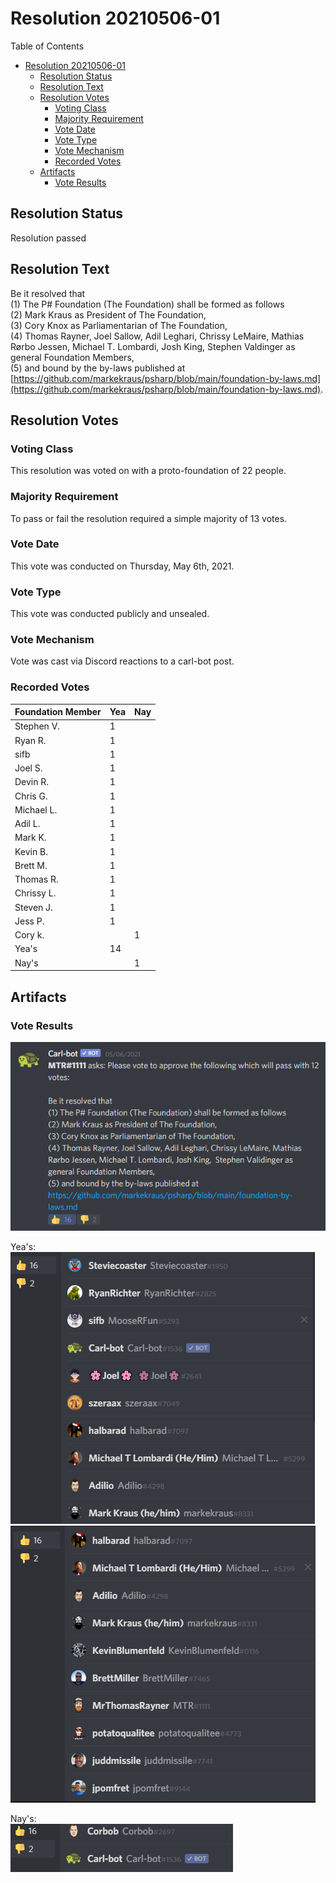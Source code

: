 # Resolution 20210506-01

Table of Contents

- [Resolution 20210506-01](#resolution-20210506-01)
  - [Resolution Status](#resolution-status)
  - [Resolution Text](#resolution-text)
  - [Resolution Votes](#resolution-votes)
    - [Voting Class](#voting-class)
    - [Majority Requirement](#majority-requirement)
    - [Vote Date](#vote-date)
    - [Vote Type](#vote-type)
    - [Vote Mechanism](#vote-mechanism)
    - [Recorded Votes](#recorded-votes)
  - [Artifacts](#artifacts)
    - [Vote Results](#vote-results)

## Resolution Status

Resolution passed

## Resolution Text

Be it resolved that  
(1) The P# Foundation (The Foundation) shall be formed as follows  
(2) Mark Kraus as President of The Foundation,  
(3) Cory Knox as Parliamentarian of The Foundation,  
(4) Thomas Rayner, Joel Sallow, Adil Leghari, Chrissy LeMaire, Mathias Rørbo Jessen, Michael T. Lombardi, Josh King, Stephen Valdinger as general Foundation Members,  
(5) and bound by the by-laws published at [https://github.com/markekraus/psharp/blob/main/foundation-by-laws.md](https://github.com/markekraus/psharp/blob/main/foundation-by-laws.md).

## Resolution Votes

### Voting Class

This resolution was voted on with a proto-foundation of 22 people.

### Majority Requirement

To pass or fail the resolution required a simple majority of 13 votes.

### Vote Date

This vote was conducted on Thursday, May 6th, 2021.

### Vote Type

This vote was conducted publicly and unsealed.

### Vote Mechanism

Vote was cast via Discord reactions to a carl-bot post.

### Recorded Votes

| Foundation Member | Yea | Nay |
|-------------------|-----|-----|
| Stephen V.        | 1   |     |
| Ryan R.           | 1   |     |
| sifb              | 1   |     |
| Joel S.           | 1   |     |
| Devin R.          | 1   |     |
| Chris G.          | 1   |     |
| Michael L.        | 1   |     |
| Adil L.           | 1   |     |
| Mark K.           | 1   |     |
| Kevin B.          | 1   |     |
| Brett M.          | 1   |     |
| Thomas R.         | 1   |     |
| Chrissy L.        | 1   |     |
| Steven J.         | 1   |     |
| Jess P.           | 1   |     |
| Cory k.           |     | 1   |
| Yea's             | 14  |     |
| Nay's             |     | 1   |

## Artifacts

### Vote Results

![Vote Results](images/20210506-01-01.PNG)

Yea's:  
![Yea's 1](images/20210506-01-02.PNG)  
![Yea's 1](images/20210506-01-03.PNG)

Nay's:  
![Yea's 1](images/20210506-01-04.PNG)
